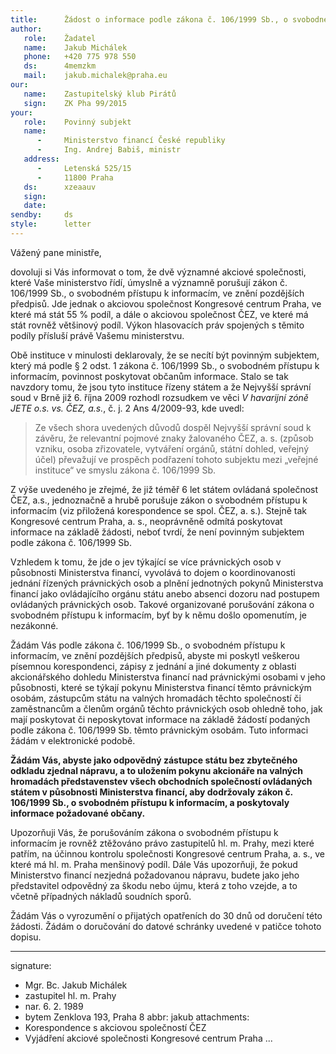 ```yaml
---
title:      Žádost o informace podle zákona č. 106/1999 Sb., o svobodném přístupu k informacím, a o zjednání nápravy ve věci porušování zákona o svobodném přístupu k informacím ve veřejných institucích řízených Ministerstvem financí
author:
   role:    Žadatel
   name:    Jakub Michálek
   phone:   +420 775 978 550
   ds:      4memzkm
   mail:    jakub.michalek@praha.eu
our:
   name:    Zastupitelský klub Pirátů
   sign:    ZK Pha 99/2015
your:
   role:    Povinný subjekt
   name:
      -     Ministerstvo financí České republiky
      -     Ing. Andrej Babiš, ministr
   address:
      -     Letenská 525/15
      -     11800 Praha 
   ds:      xzeaauv
   sign:
   date:    
sendby:     ds
style:      letter
---
```


Vážený pane ministře,

dovoluji si Vás informovat o tom, že dvě významné akciové společnosti, které
Vaše ministerstvo řídí, úmyslně a významně porušují zákon č. 106/1999 Sb., 
o svobodném přístupu k informacím, ve znění pozdějších předpisů. Jde jednak
o akciovou společnost Kongresové centrum Praha, ve které má stát 55 % podíl,
a dále o akciovou společnost ČEZ, ve které má stát rovněž většinový podíl.
Výkon hlasovacích práv spojených s těmito podíly přísluší právě Vašemu 
ministerstvu.

Obě instituce v minulosti deklarovaly, že se necítí být povinným subjektem, který
má podle § 2 odst. 1 zákona č. 106/1999 Sb., o svobodném přístupu k informacím,
povinnost poskytovat občanům informace. Stalo se tak navzdory tomu, že jsou 
tyto instituce řízeny státem a že Nejvyšší správní soud v Brně již 6. října 2009 
rozhodl rozsudkem ve věci *V havarijní zóně JETE o.s. vs. ČEZ, a.s.*, č. j.
2 Ans 4/2009-93, kde uvedl:

> Ze všech shora uvedených důvodů dospěl Nejvyšší správní soud k závěru, že 
> relevantní pojmové znaky žalovaného ČEZ, a. s. (způsob vzniku, osoba 
> zřizovatele, vytváření orgánů, státní dohled, veřejný účel) převažují 
> ve prospěch podřazení tohoto subjektu mezi „veřejné instituce“ ve 
> smyslu zákona č. 106/1999 Sb.

Z výše uvedeného je zřejmé, že již téměř 6 let státem ovládaná společnost ČEZ, 
a.s., jednoznačně a hrubě porušuje zákon o svobodném přístupu k informacím
(viz přiložená korespondence se spol. ČEZ, a. s.). Stejně tak Kongresové centrum 
Praha, a. s., neoprávněně odmítá poskytovat informace na základě žádosti, neboť
tvrdí, že není povinným subjektem podle zákona č. 106/1999 Sb. 

Vzhledem k tomu,
že jde o jev týkající se více právnických osob v působnosti Ministerstva financí,
vyvolává to dojem o koordinovanosti jednání řízených právnických osob a plnění jednotných pokynů Ministerstva financí
jako ovládajícího orgánu státu anebo absenci dozoru nad postupem ovládaných právnických osob. Takové organizované porušování zákona o svobodném
přístupu k informacím, byť by k němu došlo opomenutím, je nezákonné.

Žádám Vás podle zákona č. 106/1999 Sb., o svobodném přístupu k informacím,
ve znění pozdějších předpisů,
abyste mi poskytl veškerou písemnou korespondenci, zápisy z jednání
a jiné dokumenty z oblasti akcionářského dohledu Ministerstva financí nad právnickými osobami 
v jeho působnosti, které se týkají pokynu Ministerstva financí těmto právnickým
osobám, zástupcům státu na valných hromadách 
těchto společností či zaměstnancům a členům orgánů těchto právnických osob 
ohledně toho, jak mají poskytovat či neposkytovat informace na základě žádostí
podaných podle zákona č. 106/1999 Sb. těmto právnickým osobám. Tuto informaci
žádám v elektronické podobě.

**Žádám Vás, abyste jako odpovědný zástupce státu bez zbytečného odkladu zjednal 
nápravu, a to uložením pokynu akcionáře na valných hromadách představenstev 
všech obchodních společností ovládaných státem v působnosti Ministerstva financí, aby dodržovaly
zákon č. 106/1999 Sb., o svobodném přístupu k informacím, a poskytovaly
informace požadované občany.**

Upozorňuji Vás, že porušováním zákona o svobodném přístupu k informacím je
rovněž ztěžováno právo zastupitelů hl. m. Prahy, mezi které patřím, na
účinnou kontrolu společnosti Kongresové centrum Praha, a. s., ve které má hl. m.
Praha menšinový podíl. Dále Vás upozorňuji,
že pokud Ministerstvo financí nezjedná požadovanou nápravu, budete jako jeho
představitel odpovědný za škodu nebo újmu, která z toho vzejde, a to včetně 
případných nákladů soudních sporů. 
 
Žádám Vás o vyrozumění o přijatých opatřeních do 30 dnů od doručení této žádosti.
Žádám o doručování do datové schránky uvedené v patičce tohoto dopisu.

---
signature:
  - Mgr. Bc. Jakub Michálek
  - zastupitel hl. m. Prahy
  - nar. 6. 2. 1989
  - bytem Zenklova 193, Praha 8
abbr:       jakub
attachments:
  - Korespondence s akciovou společností ČEZ
  - Vyjádření akciové společnosti Kongresové centrum Praha
...
